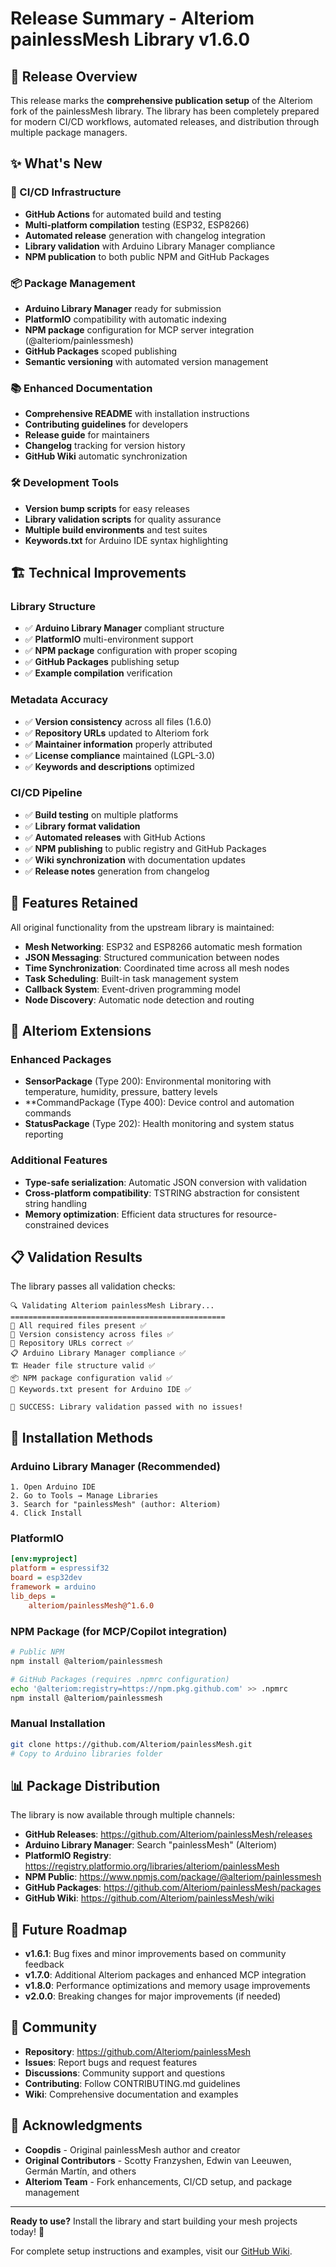 # Release Summary - Alteriom painlessMesh Library v1.6.0

## 🎯 Release Overview

This release marks the **comprehensive publication setup** of the Alteriom fork of the painlessMesh library. The library has been completely prepared for modern CI/CD workflows, automated releases, and distribution through multiple package managers.

## ✨ What's New

### 🔧 CI/CD Infrastructure
- **GitHub Actions** for automated build and testing
- **Multi-platform compilation** testing (ESP32, ESP8266)
- **Automated release** generation with changelog integration
- **Library validation** with Arduino Library Manager compliance
- **NPM publication** to both public NPM and GitHub Packages

### 📦 Package Management
- **Arduino Library Manager** ready for submission
- **PlatformIO** compatibility with automatic indexing
- **NPM package** configuration for MCP server integration (@alteriom/painlessmesh)
- **GitHub Packages** scoped publishing
- **Semantic versioning** with automated version management

### 📚 Enhanced Documentation
- **Comprehensive README** with installation instructions
- **Contributing guidelines** for developers
- **Release guide** for maintainers
- **Changelog** tracking for version history
- **GitHub Wiki** automatic synchronization

### 🛠️ Development Tools
- **Version bump scripts** for easy releases
- **Library validation scripts** for quality assurance
- **Multiple build environments** and test suites
- **Keywords.txt** for Arduino IDE syntax highlighting

## 🏗️ Technical Improvements

### Library Structure
- ✅ **Arduino Library Manager** compliant structure
- ✅ **PlatformIO** multi-environment support  
- ✅ **NPM package** configuration with proper scoping
- ✅ **GitHub Packages** publishing setup
- ✅ **Example compilation** verification

### Metadata Accuracy
- ✅ **Version consistency** across all files (1.6.0)
- ✅ **Repository URLs** updated to Alteriom fork
- ✅ **Maintainer information** properly attributed
- ✅ **License compliance** maintained (LGPL-3.0)
- ✅ **Keywords and descriptions** optimized

### CI/CD Pipeline
- ✅ **Build testing** on multiple platforms
- ✅ **Library format validation**
- ✅ **Automated releases** with GitHub Actions
- ✅ **NPM publishing** to public registry and GitHub Packages
- ✅ **Wiki synchronization** with documentation updates
- ✅ **Release notes** generation from changelog

## 🎨 Features Retained

All original functionality from the upstream library is maintained:

- **Mesh Networking**: ESP32 and ESP8266 automatic mesh formation
- **JSON Messaging**: Structured communication between nodes
- **Time Synchronization**: Coordinated time across all mesh nodes
- **Task Scheduling**: Built-in task management system
- **Callback System**: Event-driven programming model
- **Node Discovery**: Automatic node detection and routing

## 🚀 Alteriom Extensions

### Enhanced Packages
- **SensorPackage** (Type 200): Environmental monitoring with temperature, humidity, pressure, battery levels
- **CommandPackage (Type 400): Device control and automation commands
- **StatusPackage** (Type 202): Health monitoring and system status reporting

### Additional Features
- **Type-safe serialization**: Automatic JSON conversion with validation
- **Cross-platform compatibility**: TSTRING abstraction for consistent string handling
- **Memory optimization**: Efficient data structures for resource-constrained devices

## 📋 Validation Results

The library passes all validation checks:

```
🔍 Validating Alteriom painlessMesh Library...
================================================
📁 All required files present ✅
🔢 Version consistency across files ✅
🔗 Repository URLs correct ✅
📋 Arduino Library Manager compliance ✅
🏗️ Header file structure valid ✅
📦 NPM package configuration valid ✅
🔑 Keywords.txt present for Arduino IDE ✅

🎉 SUCCESS: Library validation passed with no issues!
```

## 🚀 Installation Methods

### Arduino Library Manager (Recommended)
```
1. Open Arduino IDE
2. Go to Tools → Manage Libraries
3. Search for "painlessMesh" (author: Alteriom)
4. Click Install
```

### PlatformIO
```ini
[env:myproject]
platform = espressif32
board = esp32dev
framework = arduino
lib_deps = 
    alteriom/painlessMesh@^1.6.0
```

### NPM Package (for MCP/Copilot integration)
```bash
# Public NPM
npm install @alteriom/painlessmesh

# GitHub Packages (requires .npmrc configuration)
echo '@alteriom:registry=https://npm.pkg.github.com' >> .npmrc
npm install @alteriom/painlessmesh
```

### Manual Installation
```bash
git clone https://github.com/Alteriom/painlessMesh.git
# Copy to Arduino libraries folder
```

## 📊 Package Distribution

The library is now available through multiple channels:

- **GitHub Releases**: https://github.com/Alteriom/painlessMesh/releases
- **Arduino Library Manager**: Search "painlessMesh" (Alteriom)
- **PlatformIO Registry**: https://registry.platformio.org/libraries/alteriom/painlessMesh
- **NPM Public**: https://www.npmjs.com/package/@alteriom/painlessmesh
- **GitHub Packages**: https://github.com/Alteriom/painlessMesh/packages
- **GitHub Wiki**: https://github.com/Alteriom/painlessMesh/wiki

## 🔮 Future Roadmap

- **v1.6.1**: Bug fixes and minor improvements based on community feedback
- **v1.7.0**: Additional Alteriom packages and enhanced MCP integration
- **v1.8.0**: Performance optimizations and memory usage improvements
- **v2.0.0**: Breaking changes for major improvements (if needed)

## 🤝 Community

- **Repository**: https://github.com/Alteriom/painlessMesh
- **Issues**: Report bugs and request features
- **Discussions**: Community support and questions
- **Contributing**: Follow CONTRIBUTING.md guidelines
- **Wiki**: Comprehensive documentation and examples

## 🙏 Acknowledgments

- **Coopdis** - Original painlessMesh author and creator
- **Original Contributors** - Scotty Franzyshen, Edwin van Leeuwen, Germán Martín, and others
- **Alteriom Team** - Fork enhancements, CI/CD setup, and package management

---

**Ready to use?** Install the library and start building your mesh projects today! 🚀

For complete setup instructions and examples, visit our [GitHub Wiki](https://github.com/Alteriom/painlessMesh/wiki).